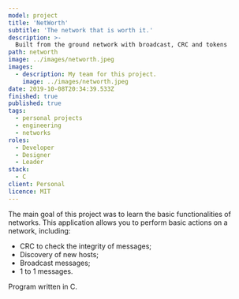 ```yaml
---
model: project
title: 'NetWorth'
subtitle: 'The network that is worth it.'
description: >-
  Built from the ground network with broadcast, CRC and tokens
path: networth
image: ../images/networth.jpeg
images:
  - description: My team for this project.
    image: ../images/networth.jpeg
date: 2019-10-08T20:34:39.533Z
finished: true
published: true
tags:
  - personal projects
  - engineering
  - networks
roles:
  - Developer
  - Designer
  - Leader
stack:
  - C
client: Personal
licence: MIT
---
```

The main goal of this project was to learn the basic functionalities of networks. This application allows you to perform basic actions on a network, including: 
* CRC to check the integrity of messages;
* Discovery of new hosts;
* Broadcast messages;
* 1 to 1 messages.

Program written in C. 